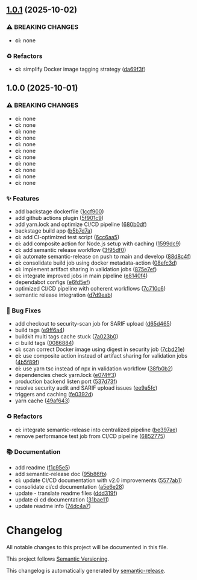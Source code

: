 ## [1.0.1](https://github.com/fede-r1c0/backstage/compare/v1.0.0...v1.0.1) (2025-10-02)

### ⚠ BREAKING CHANGES

* **ci:** none

### ♻️ Refactors

* **ci:** simplify Docker image tagging strategy ([da69f3f](https://github.com/fede-r1c0/backstage/commit/da69f3ff1f38379af818803694ea74f6ca1d76bc))

## 1.0.0 (2025-10-01)

### ⚠ BREAKING CHANGES

* **ci:** none
* **ci:** none
* **ci:** none
* **ci:** none
* **ci:** none
* **ci:** none
* **ci:** none
* **ci:** none
* **ci:** none
* **ci:** none
* **ci:** none

### ✨ Features

* add backstage dockerfile ([1ccf900](https://github.com/fede-r1c0/backstage/commit/1ccf9006ed09cb5adc89d3a44ae07bc98646d9fc))
* add github actions plugin ([5f901c9](https://github.com/fede-r1c0/backstage/commit/5f901c95363b238f4768bf3413bf419068b6b267))
* add yarn.lock and optimize CI/CD pipeline ([680b0df](https://github.com/fede-r1c0/backstage/commit/680b0df497fb5e6acfdb5a8b1886881de2a09401))
* backstage build app ([b5b7d7a](https://github.com/fede-r1c0/backstage/commit/b5b7d7aa5ffc7b71143c425adf2be546e27c9da2))
* **ci:** add CI-optimized test script ([6cc6aa5](https://github.com/fede-r1c0/backstage/commit/6cc6aa5efb62eed084254482006dd03fb3fcfb89))
* **ci:** add composite action for Node.js setup with caching ([1599dc9](https://github.com/fede-r1c0/backstage/commit/1599dc9f522eb7a6b2a42e97601bf912c70879f4))
* **ci:** add semantic release workflow ([3f95df0](https://github.com/fede-r1c0/backstage/commit/3f95df0782b42da8ed62dc8a770eb925abd6e872))
* **ci:** automate semantic-release on push to main and develop ([88d8c4f](https://github.com/fede-r1c0/backstage/commit/88d8c4fb3853d446f5ef877420b78e82bebaf42c))
* **ci:** consolidate build job using docker metadata-action ([08efc3d](https://github.com/fede-r1c0/backstage/commit/08efc3dbf2c7b1eb531b31e282807fedaf88c41a))
* **ci:** implement artifact sharing in validation jobs ([875e7ef](https://github.com/fede-r1c0/backstage/commit/875e7ef9810025287a3ffd8d5b2dcfbbdc810b3a))
* **ci:** integrate improved jobs in main pipeline ([e8140f4](https://github.com/fede-r1c0/backstage/commit/e8140f48997bd491a79d88a8d3b087f10be6e1a1))
* dependabot configs ([e6fd5ef](https://github.com/fede-r1c0/backstage/commit/e6fd5ef7c2b5456d2b70827ffe2bd13ef9e7f1af))
* optimized CI/CD pipeline with coherent workflows ([7c710c6](https://github.com/fede-r1c0/backstage/commit/7c710c6a57bf305b99b7077e2db6f36c9f033d85))
* semantic release integration ([d7d9eab](https://github.com/fede-r1c0/backstage/commit/d7d9eab0a113c1177136f84a7214f0c318681884))

### 🐛 Bug Fixes

* add checkout to security-scan job for SARIF upload ([d65d465](https://github.com/fede-r1c0/backstage/commit/d65d465f872837a1409f5d3f787b2311a89b407a))
* build tags ([e9ff6a4](https://github.com/fede-r1c0/backstage/commit/e9ff6a4d1494cae49091602cea4eaff6cafeb9c1))
* buildkit multi tags cache stuck ([7a023b0](https://github.com/fede-r1c0/backstage/commit/7a023b0b5ea2a0729d35c3d0f3a44ac84a981a94))
* ci build tags ([0086884](https://github.com/fede-r1c0/backstage/commit/00868840572cf9b8ba345ce79e22452c07c78231))
* **ci:** scan correct Docker image using digest in security job ([7cbd21e](https://github.com/fede-r1c0/backstage/commit/7cbd21edadca72bbfdd32f878852cca4d055b2cc))
* **ci:** use composite action instead of artifact sharing for validation jobs ([4b5f89f](https://github.com/fede-r1c0/backstage/commit/4b5f89f0ee4dd2c52f9069856efac892a65c2956))
* **ci:** use yarn tsc instead of npx in validation workflow ([38fb0b2](https://github.com/fede-r1c0/backstage/commit/38fb0b2ff89409754f1c62b77e688e49d9f54f42))
* dependencies check yarn.lock ([e074ff3](https://github.com/fede-r1c0/backstage/commit/e074ff371c70170a48631ef16fa15d7a09501d98))
* production backend listen port ([537d73f](https://github.com/fede-r1c0/backstage/commit/537d73f7a2b4fb1e1f3d2f20965415a944c43ea8))
* resolve security audit and SARIF upload issues ([ee9a5fc](https://github.com/fede-r1c0/backstage/commit/ee9a5fceae900b7a53d24a6f65009ea5e1bd5541))
* triggers and caching ([fe0392d](https://github.com/fede-r1c0/backstage/commit/fe0392db8ab3f848436c7eee4e3b4b096904ce8f))
* yarn cache ([49af643](https://github.com/fede-r1c0/backstage/commit/49af64304d53b1e0392b8aa54e4e1b86b2632a72))

### ♻️ Refactors

* **ci:** integrate semantic-release into centralized pipeline ([be397ae](https://github.com/fede-r1c0/backstage/commit/be397ae461f806299fe74928c1045d2f224bb109))
* remove performance test job from CI/CD pipeline ([6852775](https://github.com/fede-r1c0/backstage/commit/6852775cab983a617af26342b28885a52a2dea2e))

### 📚 Documentation

* add readme ([f1c95e5](https://github.com/fede-r1c0/backstage/commit/f1c95e5c3bd6b7f6cd73e79b62a82e731ccb3a55))
* add semantic-release doc ([95b86fb](https://github.com/fede-r1c0/backstage/commit/95b86fb6dc03e420ac30be487ee2cda67357f3b9))
* **ci:** update CI/CD documentation with v2.0 improvements ([5577ab1](https://github.com/fede-r1c0/backstage/commit/5577ab146f32c65079a8bd0421f2d9cb338977cc))
* consolidate ci/cd documentation ([a5e6e28](https://github.com/fede-r1c0/backstage/commit/a5e6e28db9dda9fcaddb0aef216c6bc4eaa66022))
* update - translate readme files ([ddd319f](https://github.com/fede-r1c0/backstage/commit/ddd319f1528803a0bc5da6ce560e0640693847a6))
* update ci cd documentation ([31bae11](https://github.com/fede-r1c0/backstage/commit/31bae110b9639109f33b934a655d7cd13e6c95b6))
* update readme info ([74dc4a7](https://github.com/fede-r1c0/backstage/commit/74dc4a713e0894895b0f2b659e8152647f0bc464))

# Changelog

All notable changes to this project will be documented in this file.

This project follows [Semantic Versioning](https://semver.org/spec/v2.0.0.html).

This changelog is automatically generated by [semantic-release](https://github.com/semantic-release/semantic-release).
